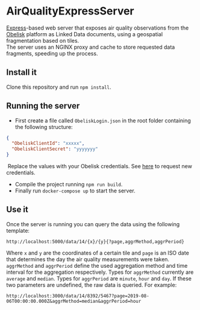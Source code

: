 ﻿# AirQualityExpressServer
[Express](https://expressjs.com/)-based web server that exposes air quality observations from the [Obelisk](https://obelisk.ilabt.imec.be/api/v1/docs/) platform as Linked Data documents, using a geospatial fragmentation based on tiles.    
The server uses an NGINX proxy and cache to store requested data fragments, speeding up the process.

## Install it

Clone this repository and run `npm install`.

## Running the server

* First create a file called `ObeliskLogin.json` in the root folder containing the following structure:

``` json
{
  "ObeliskClientId": "xxxxx",
  "ObeliskClientSecret": "yyyyyyy"
}
```

​	Replace the values with your Obelisk credentials. See [here](https://obelisk.ilabt.imec.be/api/v1/docs/getting-started/request-access/) to request new credentials.

* Compile the project running `npm run build`. 
* Finally run `docker-compose up` to start the server.

## Use it

Once the server is running you can query the data using the following template:

```
http://localhost:5000/data/14/{x}/{y}{?page,aggrMethod,aggrPeriod}
```

Where `x` and `y` are the coordinates of a certain tile and `page` is an ISO date that determines the day the air quality measurements were taken. 
`aggrMethod` and `aggrPeriod` define the used aggregation method and time interval for the aggregation respectively.
 Types for `aggrMethod` currently are `average` and `median`. Types for `aggrPeriod` are `minute`, `hour` and `day`.
 If these two parameters are undefined, the raw data is queried.
For example:

```
http://localhost:3000/data/14/8392/5467?page=2019-08-06T00:00:00.000Z&aggrMethod=median&aggrPeriod=hour
```



